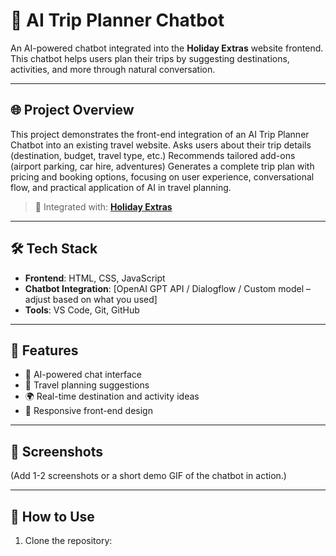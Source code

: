 # 🧠 AI Trip Planner Chatbot

An AI-powered chatbot integrated into the **Holiday Extras** website frontend. This chatbot helps users plan their trips by suggesting destinations, activities, and more through natural conversation.

---

## 🌐 Project Overview

This project demonstrates the front-end integration of an AI Trip Planner Chatbot into an existing travel website. Asks users about their trip details (destination, budget, travel type, etc.) Recommends tailored add-ons (airport parking, car hire, adventures) Generates a complete trip plan with pricing and booking options, focusing on user experience, conversational flow, and practical application of AI in travel planning.

> 📍 Integrated with: [**Holiday Extras**](https://www.holidayextras.com)

---

## 🛠️ Tech Stack

- **Frontend**: HTML, CSS, JavaScript
- **Chatbot Integration**: [OpenAI GPT API / Dialogflow / Custom model – adjust based on what you used]
- **Tools**: VS Code, Git, GitHub

---

## 🎯 Features

- 💬 AI-powered chat interface
- 🧳 Travel planning suggestions
- 🌍 Real-time destination and activity ideas
- 📱 Responsive front-end design

---

## 📸 Screenshots

(Add 1-2 screenshots or a short demo GIF of the chatbot in action.)

---

## 🚀 How to Use

1. Clone the repository:
